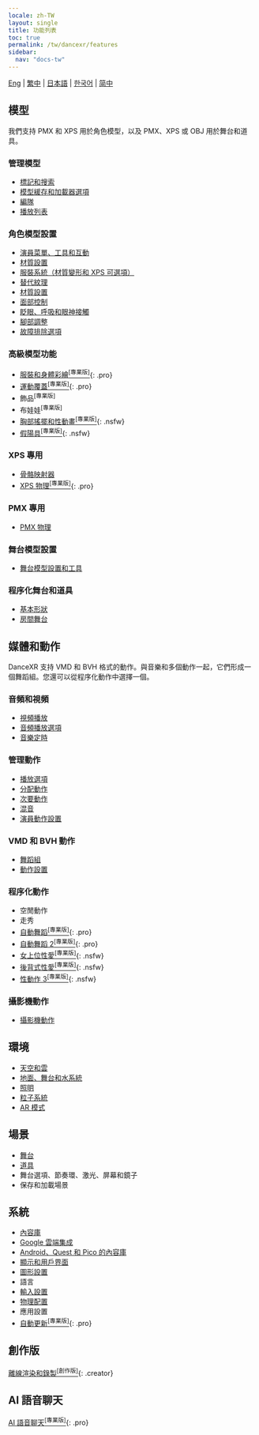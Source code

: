 ```yaml
---
locale: zh-TW
layout: single
title: 功能列表
toc: true
permalink: /tw/dancexr/features
sidebar:
  nav: "docs-tw"
---
```

[Eng](/dancexr/features) | [繁中](/tw/dancexr/features) | [日本語](/jp/dancexr/features) | [한국어](/kr/dancexr/features) | [简中](/zh/dancexr/features)

## 模型
我們支持 PMX 和 XPS 用於角色模型，以及 PMX、XPS 或 OBJ 用於舞台和道具。

### 管理模型
* [標記和搜索](features/tagging)
* [模型緩存和加載器選項](features/loader_options)
* [編隊](features/formation)
* [播放列表](features/actor_playlist)


### 角色模型設置
* [演員菜單、工具和互動](features/actor_tools)
* [材質設置](features/material_settings)
* [服裝系統（材質變形和 XPS 可選項）](features/optionals)
* [替代紋理](features/alternative_textures)
* [材質設置](features/material_settings)
* [面部控制](features/facial_control)
* [眨眼、呼吸和眼神接觸](features/eyecontact)
* [腳部調整](features/feet_adjustments)
* [故障排除選項](features/troubleshooting_options)


### 高級模型功能
* [服裝和身體彩繪<sup>[專業版]</sup>](features/outfit_body_paint){: .pro}
* [運動覆蓋<sup>[專業版]</sup>](features/motion_override){: .pro}
* 飾品<sup>[專業版]</sup>
* 布娃娃<sup>[專業版]</sup>
* [胸部搖擺和性動畫<sup>[專業版]</sup>](features/boob_shake_sex_overlay){: .nsfw}
* [假陽具<sup>[專業版]</sup>](features/dildo){: .nsfw}


### XPS 專用
* [骨骼映射器](features/bone_mapper.md)
* [XPS 物理<sup>[專業版]</sup>](features/xps_physics){: .pro}


### PMX 專用
* [PMX 物理](features/pmx_physics)


### 舞台模型設置
* [舞台模型設置和工具](features/stages)

### 程序化舞台和道具
* [基本形狀](features/primitive_shapes)
* [房間舞台](features/room_stage)


## 媒體和動作
DanceXR 支持 VMD 和 BVH 格式的動作。與音樂和多個動作一起，它們形成一個舞蹈組。您還可以從程序化動作中選擇一個。

### 音頻和視頻
* [視頻播放](features/video_playback)
* [音頻播放選項](features/audio_options)
* [音樂定時](features/music_timing)

### 管理動作
* [播放選項](features/playback_options)
* [分配動作](features/assign_motion)
* [次要動作](features/secondary_motion)
* [混音](features/remix)
* [演員動作設置](features/actor_motion_settings)


### VMD 和 BVH 動作
* [舞蹈組](features/dance_set)
* [動作設置](features/motion_settings)


### 程序化動作
* 空閒動作
* 走秀
* [自動舞蹈<sup>[專業版]</sup>](features/autodance){: .pro}
* [自動舞蹈 2<sup>[專業版]</sup>](features/autodance2){: .pro}
* [女上位性愛<sup>[專業版]</sup>](features/scg_motion){: .nsfw}
* [後背式性愛<sup>[專業版]</sup>](features/sfb_motion){: .nsfw}
* [性動作 3<sup>[專業版]</sup>](features/sm3_motion){: .nsfw}


### 攝影機動作
* [攝影機動作](features/camera)


## 環境
* [天空和雲](features/skymap)
* [地面、舞台和水系統](features/ground)
* [照明](features/lighting)
* [粒子系統](features/particles)
* [AR 模式](features/ar_mode)


## 場景
* [舞台](features/stages)
* [道具](features/props)
* 舞台選項、節奏環、激光、屏幕和鏡子
* 保存和加載場景


## 系統
* [內容庫](preparecontent)
* [Google 雲端集成](features/googledrive)
* [Android、Quest 和 Pico 的內容庫](content_android_quest)
* [顯示和用戶界面](features/display_settings)
* [圖形設置](features/graphics)
* 語言
* [輸入設置](features/controls)
* [物理配置](features/system_physics)
* 應用設置
* [自動更新<sup>[專業版]</sup>](features/autoupdate){: .pro}


## 創作版
[離線渲染和錄製<sup>[創作版]</sup>](creator.md){: .creator}


## AI 語音聊天
[AI 語音聊天<sup>[專業版]</sup>](ai_chat){: .pro}